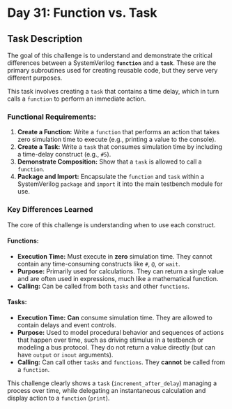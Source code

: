 # Day 31: Function vs. Task

## Task Description

The goal of this challenge is to understand and demonstrate the critical differences between a SystemVerilog **`function`** and a **`task`**. These are the primary subroutines used for creating reusable code, but they serve very different purposes.

This task involves creating a `task` that contains a time delay, which in turn calls a `function` to perform an immediate action.

### Functional Requirements:

1.  **Create a Function:** Write a `function` that performs an action that takes zero simulation time to execute (e.g., printing a value to the console).
2.  **Create a Task:** Write a `task` that consumes simulation time by including a time-delay construct (e.g., `#5`).
3.  **Demonstrate Composition:** Show that a `task` is allowed to call a `function`.
4.  **Package and Import:** Encapsulate the `function` and `task` within a SystemVerilog `package` and `import` it into the main testbench module for use.

### Key Differences Learned

The core of this challenge is understanding when to use each construct.

#### Functions:

* **Execution Time:** Must execute in **zero** simulation time. They cannot contain any time-consuming constructs like `#`, `@`, or `wait`.
* **Purpose:** Primarily used for calculations. They can return a single value and are often used in expressions, much like a mathematical function.
* **Calling:** Can be called from both `tasks` and other `functions`.

#### Tasks:

* **Execution Time:** **Can** consume simulation time. They are allowed to contain delays and event controls.
* **Purpose:** Used to model procedural behavior and sequences of actions that happen over time, such as driving stimulus in a testbench or modeling a bus protocol. They do not return a value directly (but can have `output` or `inout` arguments).
* **Calling:** Can call other `tasks` and `functions`. They **cannot** be called from a `function`.

This challenge clearly shows a `task` (`increment_after_delay`) managing a process over time, while delegating an instantaneous calculation and display action to a `function` (`print`).